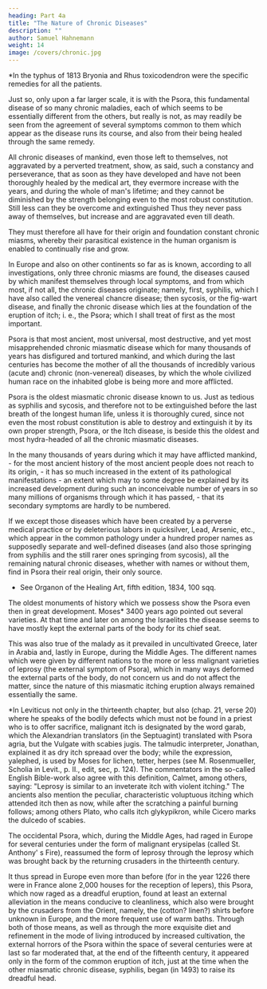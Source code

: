```yaml
---
heading: Part 4a
title: "The Nature of Chronic Diseases"
description: ""
author: Samuel Hahnemann
weight: 14
image: /covers/chronic.jpg
---
```



*In the typhus of 1813 Bryonia and Rhus toxicodendron were the specific remedies for all the patients.

Just so, only upon a far larger scale, it is with the Psora, this fundamental disease of so many chronic maladies, each of which seems to be essentially different from the others, but really is not, as may readily be seen from the agreement of several symptoms common to them which appear as the disease runs its course, and also from their being healed through the same remedy.

All chronic diseases of mankind, even those left to themselves, not aggravated by a perverted treatment, show, as said, such a constancy and perseverance, that as soon as they have developed and have not been thoroughly healed by the medical art, they evermore increase with the years, and during the whole of man's lifetime; and they cannot be diminished by the strength belonging even to the most robust constitution. Still less can they be overcome and extinguished Thus they never pass away of themselves, but increase and are aggravated even till death. 

They must therefore all have for their origin and foundation constant chronic miasms, whereby their parasitical existence in the human organism is enabled to continually rise and grow.

In Europe and also on other continents so far as is known, according to all investigations, only three chronic miasms are found, the diseases caused by which manifest themselves through local symptoms, and from which most, if not all, the chronic diseases originate; namely, first, syphilis, which I have also called the venereal chancre disease; then sycosis, or the fig-wart disease, and finally the chronic disease which lies at the foundation of the eruption of itch; i. e., the Psora; which I shall treat of first as the most important.

Psora is that most ancient, most universal, most destructive, and yet most misapprehended chronic miasmatic disease which for many thousands of years has disfigured and tortured mankind, and which during the last centuries has become the mother of all the thousands of incredibly various (acute and) chronic (non-venereal) diseases, by which the whole civilized human race on the inhabited globe is being more and more afflicted.

Psora is the oldest miasmatic chronic disease known to us. Just as tedious as syphilis and sycosis, and therefore not to be extinguished before the last breath of the longest human life, unless it is thoroughly cured, since not even the most robust constitution is able to destroy and extinguish it by its own proper strength, Psora, or the Itch disease, is beside this the oldest and most hydra-headed of all the chronic miasmatic diseases.

In the many thousands of years during which it may have afflicted mankind, - for the most ancient history of the most ancient people does not reach to its origin, - it has so much increased in the extent of its pathological manifestations - an extent which may to some degree be explained by its increased development during such an inconceivable number of years in so many millions of organisms through which it has passed, - that its secondary symptoms are hardly to be numbered.

If we except those diseases which have been created by a perverse medical practice or by deleterious labors in quicksilver, Lead, Arsenic, etc., which appear in the common pathology under a hundred proper names as supposedly separate and well-defined diseases (and also those springing from syphilis and the still rarer ones springing from sycosis), all the remaining natural chronic diseases, whether with names or without them, find in Psora their real origin, their only source.

+ See Organon of the Healing Art, fifth edition, 1834, 100 sqq.

The oldest monuments of history which we possess show the Psora even then in great development. Moses* 3400 years ago pointed out several varieties. At that time and later on among the Israelites the disease seems to have mostly kept the external parts of the body for its chief seat. 

This was also true of the malady as it prevailed in uncultivated Greece, later in Arabia and, lastly in Europe, during the Middle Ages. The different names which were given by different nations to the more or less malignant varieties of leprosy (the external symptom of Psora), which in many ways deformed the external parts of the body, do not concern us and do not affect the matter, since the nature of this miasmatic itching eruption always remained essentially the same.

*In Leviticus not only in the thirteenth chapter, but also (chap. 21, verse 20) where he speaks of the bodily defects which must not be found in a priest who is to offer sacrifice, malignant itch is designated by the word garab, which the Alexandrian translators (in the Septuagint) translated with Psora agria, but the Vulgate with scabies jugis. The talmudic interpreter, Jonathan, explained it as dry itch spreaad over the body; while the expression, yalephed, is used by Moses for lichen, tetter, herpes (see M. Rosenmueller, Scholia in Levit., p. II., edit, sec, p. 124). The commentators in the so-called English Bible-work also agree with this definition, Calmet, among others, saying: "Leprosy is similar to an inveterate itch with violent itching." The ancients also mention the peculiar, characteristic voluptuous itching which attended itch then as now, while after the scratching a painful burning follows; among others Plato, who calls itch glykypikron, while Cicero marks the dulcedo of scabies.

The occidental Psora, which, during the Middle Ages, had raged in Europe for several centuries under the form of malignant erysipelas (called St. Anthony' s Fire), reassumed the form of leprosy through the leprosy which was brought back by the returning crusaders in the thirteenth century.

It thus spread in Europe even more than before (for in the year 1226 there were in France alone 2,000 houses for the reception of lepers), this Psora, which now raged as a dreadful eruption, found at least an external alleviation in the means conducive to cleanliness, which also were brought by the crusaders from the Orient, namely, the (cotton? linen?) shirts before unknown in Europe, and the more frequent use of warm baths. Through both of those means, as well as through the more exquisite diet and refinement in the mode of living introduced by increased cultivation, the external horrors of the Psora within the space of several centuries were at last so far moderated that, at the end of the fifteenth century, it appeared only in the form of the common eruption of itch, just at the time when the other miasmatic chronic disease, syphilis, began (in 1493) to raise its dreadful head.